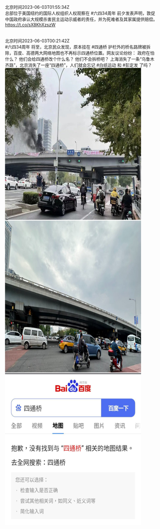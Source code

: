 北京时间2023-06-03T01:55:34Z<br>总部位于美国纽约的国际人权组织人权观察在 #六四34周年 前夕发表声明，敦促中国政府承认大规模杀害民主运动示威者的责任，并为死难者及其家属提供赔偿。
https://t.co/sX8KhXzszW<br><br><br>北京时间2023-06-03T00:21:42Z<br>#六四34周年 将至，北京民众发现，原本挂在 #四通桥 护栏外的桥名路牌被拆除，百度、高德两大网络地图也不再标示四通桥位置。网友议论纷纷：
政府在怕什么？
他们会给四通桥改个什么名？
他们不会拆桥吧？
上海消失了一条“乌鲁木齐路”，北京消失了一座“四通桥”，人们就会忘记 #白纸运动 和 #彭定发 了吗？<br><img src='/temp/image/2023/t-Month-6/1664668625289068544_0.jpg' width='450' height='500'><img src='/temp/image/2023/t-Month-6/1664668625289068544_1.jpg' width='450' height='500'><img src='/temp/image/2023/t-Month-6/1664668625289068544_2.jpg' width='450' height='500'><br><br>